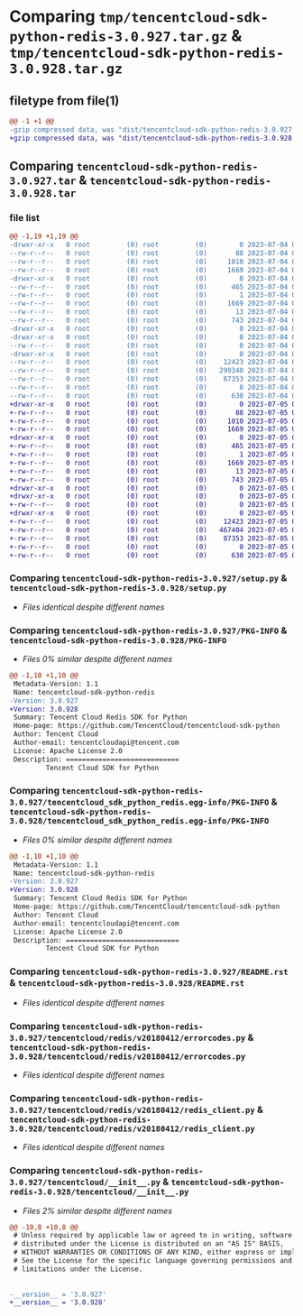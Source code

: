 # Comparing `tmp/tencentcloud-sdk-python-redis-3.0.927.tar.gz` & `tmp/tencentcloud-sdk-python-redis-3.0.928.tar.gz`

## filetype from file(1)

```diff
@@ -1 +1 @@
-gzip compressed data, was "dist/tencentcloud-sdk-python-redis-3.0.927.tar", last modified: Tue Jul  4 00:27:33 2023, max compression
+gzip compressed data, was "dist/tencentcloud-sdk-python-redis-3.0.928.tar", last modified: Wed Jul  5 00:31:32 2023, max compression
```

## Comparing `tencentcloud-sdk-python-redis-3.0.927.tar` & `tencentcloud-sdk-python-redis-3.0.928.tar`

### file list

```diff
@@ -1,19 +1,19 @@
-drwxr-xr-x   0 root         (0) root         (0)        0 2023-07-04 00:27:33.000000 tencentcloud-sdk-python-redis-3.0.927/
--rw-r--r--   0 root         (0) root         (0)       88 2023-07-04 00:27:33.000000 tencentcloud-sdk-python-redis-3.0.927/setup.cfg
--rw-r--r--   0 root         (0) root         (0)     1010 2023-07-04 00:27:33.000000 tencentcloud-sdk-python-redis-3.0.927/setup.py
--rw-r--r--   0 root         (0) root         (0)     1669 2023-07-04 00:27:33.000000 tencentcloud-sdk-python-redis-3.0.927/PKG-INFO
-drwxr-xr-x   0 root         (0) root         (0)        0 2023-07-04 00:27:33.000000 tencentcloud-sdk-python-redis-3.0.927/tencentcloud_sdk_python_redis.egg-info/
--rw-r--r--   0 root         (0) root         (0)      465 2023-07-04 00:27:33.000000 tencentcloud-sdk-python-redis-3.0.927/tencentcloud_sdk_python_redis.egg-info/SOURCES.txt
--rw-r--r--   0 root         (0) root         (0)        1 2023-07-04 00:27:33.000000 tencentcloud-sdk-python-redis-3.0.927/tencentcloud_sdk_python_redis.egg-info/dependency_links.txt
--rw-r--r--   0 root         (0) root         (0)     1669 2023-07-04 00:27:33.000000 tencentcloud-sdk-python-redis-3.0.927/tencentcloud_sdk_python_redis.egg-info/PKG-INFO
--rw-r--r--   0 root         (0) root         (0)       13 2023-07-04 00:27:33.000000 tencentcloud-sdk-python-redis-3.0.927/tencentcloud_sdk_python_redis.egg-info/top_level.txt
--rw-r--r--   0 root         (0) root         (0)      743 2023-07-04 00:27:33.000000 tencentcloud-sdk-python-redis-3.0.927/README.rst
-drwxr-xr-x   0 root         (0) root         (0)        0 2023-07-04 00:27:33.000000 tencentcloud-sdk-python-redis-3.0.927/tencentcloud/
-drwxr-xr-x   0 root         (0) root         (0)        0 2023-07-04 00:27:33.000000 tencentcloud-sdk-python-redis-3.0.927/tencentcloud/redis/
--rw-r--r--   0 root         (0) root         (0)        0 2023-07-04 00:27:33.000000 tencentcloud-sdk-python-redis-3.0.927/tencentcloud/redis/__init__.py
-drwxr-xr-x   0 root         (0) root         (0)        0 2023-07-04 00:27:33.000000 tencentcloud-sdk-python-redis-3.0.927/tencentcloud/redis/v20180412/
--rw-r--r--   0 root         (0) root         (0)    12423 2023-07-04 00:27:33.000000 tencentcloud-sdk-python-redis-3.0.927/tencentcloud/redis/v20180412/errorcodes.py
--rw-r--r--   0 root         (0) root         (0)   299340 2023-07-04 00:27:33.000000 tencentcloud-sdk-python-redis-3.0.927/tencentcloud/redis/v20180412/models.py
--rw-r--r--   0 root         (0) root         (0)    87353 2023-07-04 00:27:33.000000 tencentcloud-sdk-python-redis-3.0.927/tencentcloud/redis/v20180412/redis_client.py
--rw-r--r--   0 root         (0) root         (0)        0 2023-07-04 00:27:33.000000 tencentcloud-sdk-python-redis-3.0.927/tencentcloud/redis/v20180412/__init__.py
--rw-r--r--   0 root         (0) root         (0)      630 2023-07-04 00:27:33.000000 tencentcloud-sdk-python-redis-3.0.927/tencentcloud/__init__.py
+drwxr-xr-x   0 root         (0) root         (0)        0 2023-07-05 00:31:32.000000 tencentcloud-sdk-python-redis-3.0.928/
+-rw-r--r--   0 root         (0) root         (0)       88 2023-07-05 00:31:32.000000 tencentcloud-sdk-python-redis-3.0.928/setup.cfg
+-rw-r--r--   0 root         (0) root         (0)     1010 2023-07-05 00:31:32.000000 tencentcloud-sdk-python-redis-3.0.928/setup.py
+-rw-r--r--   0 root         (0) root         (0)     1669 2023-07-05 00:31:32.000000 tencentcloud-sdk-python-redis-3.0.928/PKG-INFO
+drwxr-xr-x   0 root         (0) root         (0)        0 2023-07-05 00:31:32.000000 tencentcloud-sdk-python-redis-3.0.928/tencentcloud_sdk_python_redis.egg-info/
+-rw-r--r--   0 root         (0) root         (0)      465 2023-07-05 00:31:32.000000 tencentcloud-sdk-python-redis-3.0.928/tencentcloud_sdk_python_redis.egg-info/SOURCES.txt
+-rw-r--r--   0 root         (0) root         (0)        1 2023-07-05 00:31:32.000000 tencentcloud-sdk-python-redis-3.0.928/tencentcloud_sdk_python_redis.egg-info/dependency_links.txt
+-rw-r--r--   0 root         (0) root         (0)     1669 2023-07-05 00:31:32.000000 tencentcloud-sdk-python-redis-3.0.928/tencentcloud_sdk_python_redis.egg-info/PKG-INFO
+-rw-r--r--   0 root         (0) root         (0)       13 2023-07-05 00:31:32.000000 tencentcloud-sdk-python-redis-3.0.928/tencentcloud_sdk_python_redis.egg-info/top_level.txt
+-rw-r--r--   0 root         (0) root         (0)      743 2023-07-05 00:31:32.000000 tencentcloud-sdk-python-redis-3.0.928/README.rst
+drwxr-xr-x   0 root         (0) root         (0)        0 2023-07-05 00:31:32.000000 tencentcloud-sdk-python-redis-3.0.928/tencentcloud/
+drwxr-xr-x   0 root         (0) root         (0)        0 2023-07-05 00:31:32.000000 tencentcloud-sdk-python-redis-3.0.928/tencentcloud/redis/
+-rw-r--r--   0 root         (0) root         (0)        0 2023-07-05 00:31:32.000000 tencentcloud-sdk-python-redis-3.0.928/tencentcloud/redis/__init__.py
+drwxr-xr-x   0 root         (0) root         (0)        0 2023-07-05 00:31:32.000000 tencentcloud-sdk-python-redis-3.0.928/tencentcloud/redis/v20180412/
+-rw-r--r--   0 root         (0) root         (0)    12423 2023-07-05 00:31:32.000000 tencentcloud-sdk-python-redis-3.0.928/tencentcloud/redis/v20180412/errorcodes.py
+-rw-r--r--   0 root         (0) root         (0)   467404 2023-07-05 00:31:32.000000 tencentcloud-sdk-python-redis-3.0.928/tencentcloud/redis/v20180412/models.py
+-rw-r--r--   0 root         (0) root         (0)    87353 2023-07-05 00:31:32.000000 tencentcloud-sdk-python-redis-3.0.928/tencentcloud/redis/v20180412/redis_client.py
+-rw-r--r--   0 root         (0) root         (0)        0 2023-07-05 00:31:32.000000 tencentcloud-sdk-python-redis-3.0.928/tencentcloud/redis/v20180412/__init__.py
+-rw-r--r--   0 root         (0) root         (0)      630 2023-07-05 00:31:32.000000 tencentcloud-sdk-python-redis-3.0.928/tencentcloud/__init__.py
```

### Comparing `tencentcloud-sdk-python-redis-3.0.927/setup.py` & `tencentcloud-sdk-python-redis-3.0.928/setup.py`

 * *Files identical despite different names*

### Comparing `tencentcloud-sdk-python-redis-3.0.927/PKG-INFO` & `tencentcloud-sdk-python-redis-3.0.928/PKG-INFO`

 * *Files 0% similar despite different names*

```diff
@@ -1,10 +1,10 @@
 Metadata-Version: 1.1
 Name: tencentcloud-sdk-python-redis
-Version: 3.0.927
+Version: 3.0.928
 Summary: Tencent Cloud Redis SDK for Python
 Home-page: https://github.com/TencentCloud/tencentcloud-sdk-python
 Author: Tencent Cloud
 Author-email: tencentcloudapi@tencent.com
 License: Apache License 2.0
 Description: ============================
         Tencent Cloud SDK for Python
```

### Comparing `tencentcloud-sdk-python-redis-3.0.927/tencentcloud_sdk_python_redis.egg-info/PKG-INFO` & `tencentcloud-sdk-python-redis-3.0.928/tencentcloud_sdk_python_redis.egg-info/PKG-INFO`

 * *Files 0% similar despite different names*

```diff
@@ -1,10 +1,10 @@
 Metadata-Version: 1.1
 Name: tencentcloud-sdk-python-redis
-Version: 3.0.927
+Version: 3.0.928
 Summary: Tencent Cloud Redis SDK for Python
 Home-page: https://github.com/TencentCloud/tencentcloud-sdk-python
 Author: Tencent Cloud
 Author-email: tencentcloudapi@tencent.com
 License: Apache License 2.0
 Description: ============================
         Tencent Cloud SDK for Python
```

### Comparing `tencentcloud-sdk-python-redis-3.0.927/README.rst` & `tencentcloud-sdk-python-redis-3.0.928/README.rst`

 * *Files identical despite different names*

### Comparing `tencentcloud-sdk-python-redis-3.0.927/tencentcloud/redis/v20180412/errorcodes.py` & `tencentcloud-sdk-python-redis-3.0.928/tencentcloud/redis/v20180412/errorcodes.py`

 * *Files identical despite different names*

### Comparing `tencentcloud-sdk-python-redis-3.0.927/tencentcloud/redis/v20180412/redis_client.py` & `tencentcloud-sdk-python-redis-3.0.928/tencentcloud/redis/v20180412/redis_client.py`

 * *Files identical despite different names*

### Comparing `tencentcloud-sdk-python-redis-3.0.927/tencentcloud/__init__.py` & `tencentcloud-sdk-python-redis-3.0.928/tencentcloud/__init__.py`

 * *Files 2% similar despite different names*

```diff
@@ -10,8 +10,8 @@
 # Unless required by applicable law or agreed to in writing, software
 # distributed under the License is distributed on an "AS IS" BASIS,
 # WITHOUT WARRANTIES OR CONDITIONS OF ANY KIND, either express or implied.
 # See the License for the specific language governing permissions and
 # limitations under the License.
 
 
-__version__ = '3.0.927'
+__version__ = '3.0.928'
```

